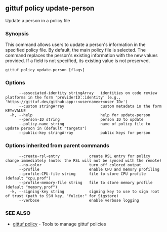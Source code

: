 ## gittuf policy update-person

Update a person in a policy file

### Synopsis

This command allows users to update a person's information in the specified policy file. By default, the main policy file is selected. The command replaces the person's existing information with the new values provided. If a field is not specified, its existing value is not preserved.

```
gittuf policy update-person [flags]
```

### Options

```
      --associated-identity stringArray   identities on code review platforms in the form 'providerID::identity' (e.g., 'https://gittuf.dev/github-app::<username>+<user ID>')
      --custom stringArray                custom metadata in the form KEY=VALUE
  -h, --help                              help for update-person
      --person-ID string                  person ID to update
      --policy-name string                name of policy file to update person in (default "targets")
      --public-key stringArray            public keys for person
```

### Options inherited from parent commands

```
      --create-rsl-entry             create RSL entry for policy change immediately (note: the RSL will not be synced with the remote)
      --no-color                     turn off colored output
      --profile                      enable CPU and memory profiling
      --profile-CPU-file string      file to store CPU profile (default "cpu.prof")
      --profile-memory-file string   file to store memory profile (default "memory.prof")
  -k, --signing-key string           signing key to use to sign root of trust (path to SSH key, "fulcio:" for Sigstore)
      --verbose                      enable verbose logging
```

### SEE ALSO

* [gittuf policy](gittuf_policy.md)	 - Tools to manage gittuf policies

